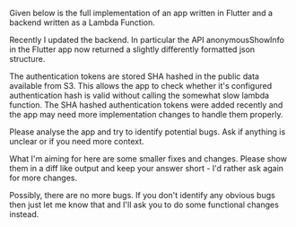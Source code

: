 Given below is the full implementation of an app written in Flutter and a backend written as a Lambda Function.

Recently I updated the backend.
In particular the API anonymousShowInfo in the Flutter app now returned a slightly differently formatted json structure.

The authentication tokens are stored SHA hashed in the public data available from S3.
This allows the app to check whether it's configured authentication hash is valid without calling the somewhat slow lambda function.
The SHA hashed authentication tokens were added recently and the app may need more implementation changes to handle them properly.

Please analyse the app and try to identify potential bugs.
Ask if anything is unclear or if you need more context.

What I'm aiming for here are some smaller fixes and changes.
Please show them in a diff like output and keep your answer short - I'd rather ask again for more changes.

Possibly, there are no more bugs.
If you don't identify any obvious bugs then just let me know that and I'll ask you to do some functional changes instead.
